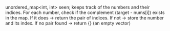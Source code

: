 unordered_map<int, int> seen; keeps track of the numbers and their indices.
For each number, check if the complement (target - nums[i]) exists in the map.
If it does → return the pair of indices.
If not → store the number and its index.
If no pair found → return {} (an empty vector)
